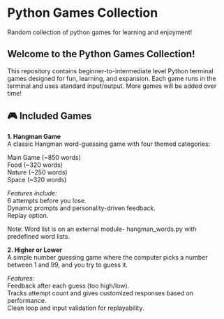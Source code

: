 # **Python Games Collection**
Random collection of python games for learning and enjoyment!  

## **Welcome to the Python Games Collection!**
This repository contains beginner-to-intermediate level Python terminal games designed for fun, learning, and expansion. Each game runs in the terminal and uses standard input/output. More games will be added over time!

## 🎮 **Included Games**
**1. Hangman Game**   
A classic Hangman word-guessing game with four themed categories:

Main Game (~850 words)  
Food (~320 words)  
Nature (~250 words)  
Space (~320 words)

*Features include:*  
6 attempts before you lose.  
Dynamic prompts and personality-driven feedback.  
Replay option.

Note: Word list is on an external module- hangman_words.py with predefined word lists.

**2. Higher or Lower**   
A simple number guessing game where the computer picks a number between 1 and 99, and you try to guess it.

*Features:*  
Feedback after each guess (too high/low).   
Tracks attempt count and gives customized responses based on performance.  
Clean loop and input validation for replayability.